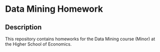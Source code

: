 # Data Mining Homework

## Description

This repository contains homeworks for the Data Mining course (Minor) at the Higher School of Economics.